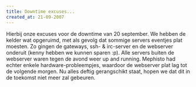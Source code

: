 ```yaml
---
title: Downtime excuses...
created_at: 21-09-2007
---
```


Hierbij onze excuses voor de downtime van 20 september. We hebben de kelder wat opgeruimd, met als gevolg dat sommige servers eventjes plat moesten. Zo gingen de gateways, ssh- & irc-server en de webserver onderuit (kenny hebben we kunnen sparen :p). Alle servers buiten de webserver waren tegen de avond weer up and running. Mephisto had echter enkele hardware-probleempjes, waardoor de webserver plat lag tot de volgende morgen.
Nu alles deftig gerangschikt staat, hopen we dat dit in de toekomst niet meer zal gebeuren.
